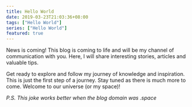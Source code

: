 ```yaml
---
title: Hello World
date: 2019-03-23T21:03:36+08:00
tags: ["Hello World"]
series: ["Hello World"]
featured: true
---
```


News is coming!
This blog is coming to life and will be my channel of communication with you. Here, I will share interesting stories, articles and valuable tips.
<!--more-->
Get ready to explore and follow my journey of knowledge and inspiration. This is just the first step of a journey. Stay tuned as there is much more to come. Welcome to our universe (or my space)!

_P.S. This joke works better when the blog domain was .space_
